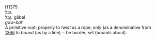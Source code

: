 H1379  
גּבל  
גָּבַל ‎ gâbal  
*gaw-bal‘*  
A primitive root; properly to *twist* as a rope; only (as a denominative
from [1366](h1366) to *bound* (as by a line): - be border, set (bounds
about).  
